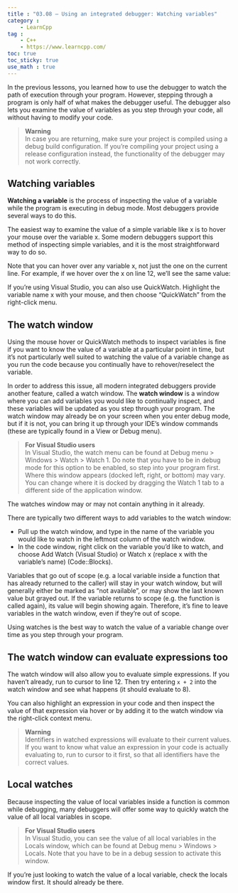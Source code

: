 ```yaml
---
title : "03.08 — Using an integrated debugger: Watching variables"
category :
    - LearnCpp
tag : 
    - C++
    - https://www.learncpp.com/
toc: true  
toc_sticky: true 
use_math : true
---
```



In the previous lessons, you learned how to use the debugger to watch the path of execution through your program. However, stepping through a program is only half of what makes the debugger useful. The debugger also lets you examine the value of variables as you step through your code, all without having to modify your code.

>**Warning**  
In case you are returning, make sure your project is compiled using a debug build configuration. If you’re compiling your project using a release configuration instead, the functionality of the debugger may not work correctly.


## Watching variables

**Watching a variable** is the process of inspecting the value of a variable while the program is executing in debug mode. Most debuggers provide several ways to do this.

The easiest way to examine the value of a simple variable like x is to hover your mouse over the variable x. Some modern debuggers support this method of inspecting simple variables, and it is the most straightforward way to do so.

Note that you can hover over any variable x, not just the one on the current line. For example, if we hover over the x on line 12, we’ll see the same value:

If you’re using Visual Studio, you can also use QuickWatch. Highlight the variable name x with your mouse, and then choose “QuickWatch” from the right-click menu.


## The watch window

Using the mouse hover or QuickWatch methods to inspect variables is fine if you want to know the value of a variable at a particular point in time, but it’s not particularly well suited to watching the value of a variable change as you run the code because you continually have to rehover/reselect the variable.

In order to address this issue, all modern integrated debuggers provide another feature, called a watch window. The **watch window** is a window where you can add variables you would like to continually inspect, and these variables will be updated as you step through your program. The watch window may already be on your screen when you enter debug mode, but if it is not, you can bring it up through your IDE’s window commands (these are typically found in a View or Debug menu).

>**For Visual Studio users**  
In Visual Studio, the watch menu can be found at Debug menu > Windows > Watch > Watch 1. Do note that you have to be in debug mode for this option to be enabled, so step into your program first.  
Where this window appears (docked left, right, or bottom) may vary. You can change where it is docked by dragging the Watch 1 tab to a different side of the application window.

The watches window may or may not contain anything in it already.

There are typically two different ways to add variables to the watch window:

- Pull up the watch window, and type in the name of the variable you would like to watch in the leftmost column of the watch window.
- In the code window, right click on the variable you’d like to watch, and choose Add Watch (Visual Studio) or Watch x (replace x with the variable’s name) (Code::Blocks).

Variables that go out of scope (e.g. a local variable inside a function that has already returned to the caller) will stay in your watch window, but will generally either be marked as “not available”, or may show the last known value but grayed out. If the variable returns to scope (e.g. the function is called again), its value will begin showing again. Therefore, it’s fine to leave variables in the watch window, even if they’re out of scope.

Using watches is the best way to watch the value of a variable change over time as you step through your program.


## The watch window can evaluate expressions too

The watch window will also allow you to evaluate simple expressions. If you haven’t already, run to cursor to line 12. Then try entering `x + 2` into the watch window and see what happens (it should evaluate to 8).

You can also highlight an expression in your code and then inspect the value of that expression via hover or by adding it to the watch window via the right-click context menu.

>**Warning**  
Identifiers in watched expressions will evaluate to their current values. If you want to know what value an expression in your code is actually evaluating to, run to cursor to it first, so that all identifiers have the correct values.


## Local watches

Because inspecting the value of local variables inside a function is common while debugging, many debuggers will offer some way to quickly watch the value of all local variables in scope.

>**For Visual Studio users**  
In Visual Studio, you can see the value of all local variables in the Locals window, which can be found at Debug menu > Windows > Locals. Note that you have to be in a debug session to activate this window.

If you’re just looking to watch the value of a local variable, check the locals window first. It should already be there.







